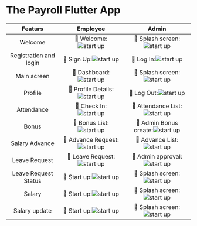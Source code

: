 # The Payroll Flutter App


|Featurs|Employee|Admin|
| :---: | :---: | :---: |
| Welcome | :pushpin: Welcome:![ start up](https://github.com/ThePayRoll-developer/the-payroll-app/blob/main/flutter_image/Payroll.png) | :pushpin: Splash screen:![ start up](https://github.com/ThePayRoll-developer/the-payroll-app/blob/main/flutter_image/Payroll.png) |
| Registration and login | :pushpin: Sign Up:![ start up](https://github.com/ThePayRoll-developer/the-payroll-app/blob/main/flutter_image/Payroll%20(2).png) | :pushpin: Log In:![ start up](https://github.com/ThePayRoll-developer/the-payroll-app/blob/main/flutter_image/Payroll%20(1).png) |
| Main screen | :pushpin: Dashboard:![ start up](https://github.com/ThePayRoll-developer/the-payroll-app/blob/main/flutter_image/Payroll%20(3).png) | :pushpin: Splash screen:![ start up](https://github.com/ThePayRoll-developer/the-payroll-app/blob/main/flutter_image/Payroll.png) |
| Profile | :pushpin: Profile Details:![ start up](https://github.com/ThePayRoll-developer/the-payroll-app/blob/main/flutter_image/Payroll%20(7).png) | :pushpin: Log Out:![ start up](https://github.com/ThePayRoll-developer/the-payroll-app/blob/main/flutter_image/Payroll%20(6).png) |
| Attendance | :pushpin: Check In:![ start up](https://github.com/ThePayRoll-developer/the-payroll-app/blob/main/flutter_image/Payroll%20(5).png) | :pushpin: Attendance List:![ start up](https://github.com/ThePayRoll-developer/the-payroll-app/blob/main/flutter_image/Payroll%20(4).png) |
| Bonus | :pushpin: Bonus List:![ start up](https://github.com/ThePayRoll-developer/the-payroll-app/blob/main/flutter_image/Payroll%20(8).png) | :pushpin: Admin Bonus create:![ start up](https://github.com/ThePayRoll-developer/the-payroll-app/blob/main/flutter_image/abonus.JPG) |
| Salary Advance | :pushpin: Advance Request:![ start up](https://github.com/ThePayRoll-developer/the-payroll-app/blob/main/flutter_image/Payroll%20(10).png) | :pushpin: Advance List:![ start up](https://github.com/ThePayRoll-developer/the-payroll-app/blob/main/flutter_image/Payroll%20(9).png) |
| Leave Request | :pushpin: Leave Request:![ start up](https://github.com/ThePayRoll-developer/the-payroll-app/blob/main/flutter_image/Payroll%20(12).png) | :pushpin: Admin approval:![ start up](https://github.com/ThePayRoll-developer/the-payroll-app/blob/main/flutter_image/a_leave.JPG) |
| Leave Request Status | :pushpin: Start up:![ start up](https://github.com/ThePayRoll-developer/the-payroll-app/blob/main/flutter_image/Payroll%20(11).png) | :pushpin: Splash screen:![ start up](https://github.com/ThePayRoll-developer/the-payroll-app/blob/main/flutter_image/a_leave2.JPG) |
| Salary | :pushpin: Start up:![ start up](https://github.com/ThePayRoll-developer/the-payroll-app/blob/main/flutter_image/Payroll.png) | :pushpin: Splash screen:![ start up](https://github.com/ThePayRoll-developer/the-payroll-app/blob/main/flutter_image/Payroll.png) |
| Salary update | :pushpin: Start up:![ start up](https://github.com/ThePayRoll-developer/the-payroll-app/blob/main/flutter_image/Payroll.png) | :pushpin: Splash screen:![ start up](https://github.com/ThePayRoll-developer/the-payroll-app/blob/main/flutter_image/Payroll.png) |
